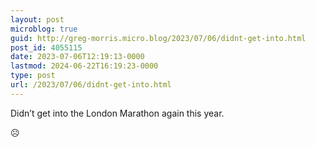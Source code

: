 ```yaml
---
layout: post
microblog: true
guid: http://greg-morris.micro.blog/2023/07/06/didnt-get-into.html
post_id: 4055115
date: 2023-07-06T12:19:13-0000
lastmod: 2024-06-22T16:19:23-0000
type: post
url: /2023/07/06/didnt-get-into.html
---
```

Didn’t get into the London Marathon again this year.

☹️
